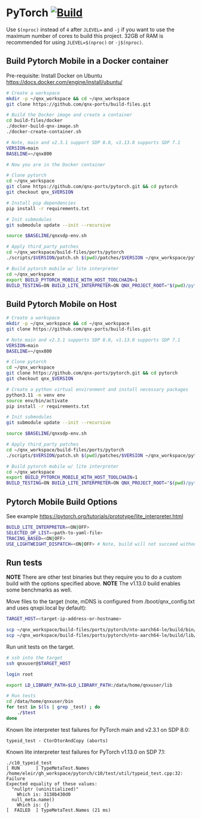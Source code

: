 # PyTorch [![Build](https://github.com/qnx-ports/build-files/actions/workflows/pytorch.yml/badge.svg)](https://github.com/qnx-ports/build-files/actions/workflows/pytorch.yml)

Use `$(nproc)` instead of `4` after `JLEVEL=` and `-j` if you want to use the maximum number of cores to build this project.
32GB of RAM is recommended for using `JLEVEL=$(nproc)` or `-j$(nproc)`.

## Build Pytorch Mobile in a Docker container

Pre-requisite: Install Docker on Ubuntu https://docs.docker.com/engine/install/ubuntu/
```bash
# Create a workspace
mkdir -p ~/qnx_workspace && cd ~/qnx_workspace
git clone https://github.com/qnx-ports/build-files.git

# Build the Docker image and create a container
cd build-files/docker
./docker-build-qnx-image.sh
./docker-create-container.sh

# Note, main and v2.3.1 support SDP 8.0, v1.13.0 supports SDP 7.1
VERSION=main
BASELINE=~/qnx800

# Now you are in the Docker container

# Clone pytorch
cd ~/qnx_workspace
git clone https://github.com/qnx-ports/pytorch.git && cd pytorch
git checkout qnx_$VERSION

# Install pip dependencies
pip install -r requirements.txt

# Init submodules
git submodule update --init --recursive

source $BASELINE/qnxsdp-env.sh

# Apply third_party patches
cd ~/qnx_workspace/build-files/ports/pytorch
./scripts/$VERSION/patch.sh $(pwd)/patches/$VERSION ~/qnx_workspace/pytorch

# Build pytorch mobile w/ lite interpreter
cd ~/qnx_workspace
export BUILD_PYTORCH_MOBILE_WITH_HOST_TOOLCHAIN=1
BUILD_TESTING=ON BUILD_LITE_INTERPRETER=ON QNX_PROJECT_ROOT="$(pwd)/pytorch" make -C build-files/ports/pytorch  install JLEVEL=4
```

## Build Pytorch Mobile on Host

```bash
# Create a workspace
mkdir -p ~/qnx_workspace && cd ~/qnx_workspace
git clone https://github.com/qnx-ports/build-files.git

# Note main and v2.3.1 supports SDP 8.0, v1.13.0 supports SDP 7.1
VERSION=main
BASELINE=~/qnx800

# Clone pytorch
cd ~/qnx_workspace
git clone https://github.com/qnx-ports/pytorch.git && cd pytorch
git checkout qnx_$VERSION

# Create a python virtual environment and install necessary packages
python3.11 -m venv env
source env/bin/activate
pip install -r requirements.txt

# Init submodules
git submodule update --init --recursive

source $BASELINE/qnxsdp-env.sh

# Apply third_party patches
cd ~/qnx_workspace/build-files/ports/pytorch
./scripts/$VERSION/patch.sh $(pwd)/patches/$VERSION ~/qnx_workspace/pytorch

# Build pytorch mobile w/ lite interpreter
cd ~/qnx_workspace
export BUILD_PYTORCH_MOBILE_WITH_HOST_TOOLCHAIN=1
BUILD_TESTING=ON BUILD_LITE_INTERPRETER=ON QNX_PROJECT_ROOT="$(pwd)/pytorch" make -C build-files/ports/pytorch  install JLEVEL=4
```

## Pytorch Mobile Build Options
See example https://pytorch.org/tutorials/prototype/lite_interpreter.html
```bash
BUILD_LITE_INTERPRETER=<ON|OFF>
SELECTED_OP_LIST=<path-to-yaml-file>
TRACING_BASED=<ON|OFF>
USE_LIGHTWEIGHT_DISPATCH=<ON|OFF> # Note, build will not succeed without setting SELECTED_OP_LIST.
```

## Run tests

**NOTE** There are other test binaries but they require you to do a custom build with the options specified above.
**NOTE** The v1.13.0 build enables some benchmarks as well.

Move files to the target (note, mDNS is configured from /boot/qnx_config.txt and
uses qnxpi.local by default):
```bash
TARGET_HOST=<target-ip-address-or-hostname>

scp ~/qnx_workspace/build-files/ports/pytorch/nto-aarch64-le/build/bin/*_test qnxuser@$TARGET_HOST:/data/home/qnxuser/bin
scp ~/qnx_workspace/build-files/ports/pytorch/nto-aarch64-le/build/lib/*.so* qnxuser@$TARGET_HOST:/data/home/qnxuser/lib
```

Run unit tests on the target.

```bash
# ssh into the target
ssh qnxuser@$TARGET_HOST

login root

export LD_LIBRARY_PATH=$LD_LIBRARY_PATH:/data/home/qnxuser/lib

# Run tests
cd /data/home/qnxuser/bin
for test in $(ls | grep _test) ; do
    ./$test
done
```

Known lite interpreter test failures for PyTorch main and v2.3.1 on SDP 8.0:
```
typeid_test - CtorDtorAndCopy (aborts)
```

Known lite interpreter test failures for PyTorch v1.13.0 on SDP 7.1:
```
./c10_typeid_test
[ RUN      ] TypeMetaTest.Names
/home/eleir/gh_workspace/pytorch/c10/test/util/typeid_test.cpp:32: Failure
Expected equality of these values:
  "nullptr (uninitialized)"
    Which is: 3138b430d0
  null_meta.name()
    Which is: {}
[  FAILED  ] TypeMetaTest.Names (21 ms)
```
